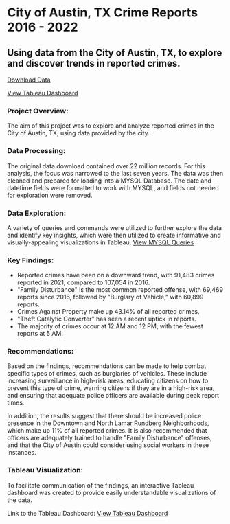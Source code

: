 # City of Austin, TX Crime Reports 2016 - 2022
## Using data from the City of Austin, TX, to explore and discover trends in reported crimes.

[Download Data](https://data.austintexas.gov/Public-Safety/Crime-Reports/fdj4-gpfu)

[View Tableau Dashboard](https://bit.ly/3DCHXJ9)


### Project Overview:
The aim of this project was to explore and analyze reported crimes in the City of Austin, TX, using data provided by the city.

### Data Processing:
The original data download contained over 22 million records. For this analysis, the focus was narrowed to the last seven years. The data was then cleaned and prepared for loading into a MYSQL Database. The date and datetime fields were formatted to work with MYSQL, and fields not needed for exploration were removed.

### Data Exploration:
A variety of queries and commands were utilized to further explore the data and identify key insights, which were then utilized to create informative and visually-appealing visualizations in Tableau. [View MYSQL Queries](https://github.com/Scombes/Austin_crime_reports/blob/main/explore_crime_reports.sql)

### Key Findings:
- Reported crimes have been on a downward trend, with 91,483 crimes reported in 2021, compared to 107,054 in 2016. 
- "Family Disturbance" is the most common reported offense, with 69,469 reports since 2016, followed by "Burglary of Vehicle," with 60,899 reports. 
- Crimes Against Property make up 43.14% of all reported crimes. 
- "Theft Catalytic Converter" has seen a recent uptick in reports. 
- The majority of crimes occur at 12 AM and 12 PM, with the fewest reports at 5 AM.

### Recommendations:
Based on the findings, recommendations can be made to help combat specific types of crimes, such as burglaries of vehicles. These include increasing surveillance in high-risk areas, educating citizens on how to prevent this type of crime, warning citizens if they are in a high-risk area, and ensuring that adequate police officers are available during peak report times.

In addition, the results suggest that there should be increased police presence in the Downtown and North Lamar Rundberg Neighborhoods, which make up 11% of all reported crimes. It is also recommended that officers are adequately trained to handle "Family Disturbance" offenses, and that the City of Austin could consider using social workers in these instances.

### Tableau Visualization:
To facilitate communication of the findings, an interactive Tableau dashboard was created to provide easily understandable visualizations of the data.

Link to the Tableau Dashboard:
[View Tableau Dashboard](https://bit.ly/3DCHXJ9)

